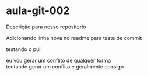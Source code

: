 # aula-git-002
Descrição para nosso repositorio

Adicionando linha nova no readme para teste de commit

testando o pull

eu vou gerar um conflito de qualquer forma      
tentando gerar um conflito    e geralmente consigo
